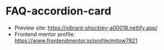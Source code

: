 # FAQ-accordion-card
* Preview site: https://vibrant-shockley-a00018.netlify.app/
* Frontend mentor profile: https://www.frontendmentor.io/profile/mitow7821
